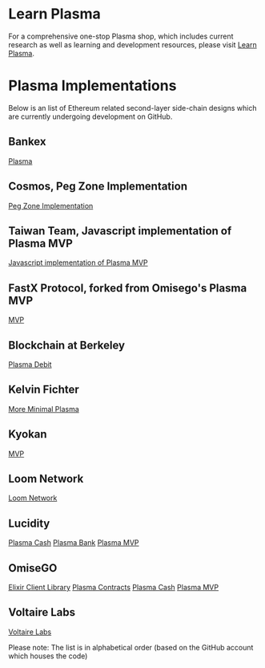 # Learn Plasma
For a comprehensive one-stop Plasma shop, which includes current research as well as learning and development resources, please visit [Learn Plasma](http://www.learnplasma.org/).

# Plasma Implementations
Below is an list of Ethereum related second-layer side-chain designs which are currently undergoing development on GitHub.

## Bankex
[Plasma](https://github.com/BANKEX/PlasmaParentContract)

## Cosmos, Peg Zone Implementation
[Peg Zone Implementation](https://github.com/cosmos/peggy)

## Taiwan Team, Javascript implementation of Plasma MVP
[Javascript implementation of Plasma MVP](https://github.com/ethereum-plasma/plasma)

## FastX Protocol, forked from Omisego's Plasma MVP
[MVP](https://github.com/FastXProtocol/plasma-mvp)

## Blockchain at Berkeley
[Plasma Debit](https://github.com/FourthState)

## Kelvin Fichter
[More Minimal Plasma](https://github.com/kfichter/more-minimal-plasma)

## Kyokan
[MVP](https://github.com/kyokan/plasma)

## Loom Network
[Loom Network](https://github.com/loomnetwork/plasma-erc721)

## Lucidity
[Plasma Cash](https://github.com/luciditytech/lucidity-plasma-cash)
[Plasma Bank](https://github.com/luciditytech/plasma-bank)
[Plasma MVP](https://github.com/luciditytech/lucidity-plasma)

## OmiseGO
[Elixir Client Library](https://github.com/omgnetwork/ex_plasma)
[Plasma Contracts](https://github.com/omgnetwork/plasma-contracts)
[Plasma Cash](https://github.com/omgnetwork/plasma-cash)
[Plasma MVP](https://github.com/omgnetwork/plasma-mvp)

## Voltaire Labs
[Voltaire Labs](https://github.com/voltairelabs/plasma)


Please note: The list is in alphabetical order (based on the GitHub account which houses the code)
